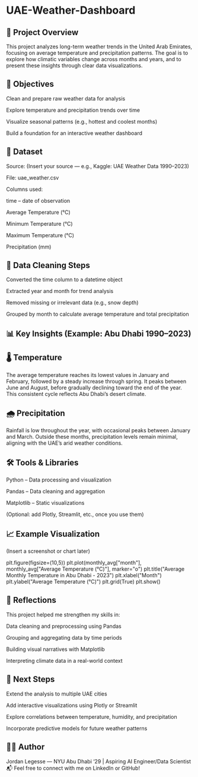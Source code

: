 # UAE-Weather-Dashboard

## 📍 Project Overview

This project analyzes long-term weather trends in the United Arab Emirates, focusing on average temperature and precipitation patterns.
The goal is to explore how climatic variables change across months and years, and to present these insights through clear data visualizations.

## 🧠 Objectives

Clean and prepare raw weather data for analysis

Explore temperature and precipitation trends over time

Visualize seasonal patterns (e.g., hottest and coolest months)

Build a foundation for an interactive weather dashboard

## 📂 Dataset

Source: (Insert your source — e.g., Kaggle: UAE Weather Data 1990–2023)

File: uae_weather.csv

Columns used:

time – date of observation

Average Temperature (°C)

Minimum Temperature (°C)

Maximum Temperature (°C)

Precipitation (mm)

## 🧹 Data Cleaning Steps

Converted the time column to a datetime object

Extracted year and month for trend analysis

Removed missing or irrelevant data (e.g., snow depth)

Grouped by month to calculate average temperature and total precipitation

## 📊 Key Insights (Example: Abu Dhabi 1990–2023)
## 🌡️ Temperature

The average temperature reaches its lowest values in January and February, followed by a steady increase through spring.
It peaks between June and August, before gradually declining toward the end of the year.
This consistent cycle reflects Abu Dhabi’s desert climate.

## 🌧️ Precipitation

Rainfall is low throughout the year, with occasional peaks between January and March.
Outside these months, precipitation levels remain minimal, aligning with the UAE’s arid weather conditions.

## 🛠️ Tools & Libraries

Python – Data processing and visualization

Pandas – Data cleaning and aggregation

Matplotlib – Static visualizations

(Optional: add Plotly, Streamlit, etc., once you use them)

## 📈 Example Visualization

(Insert a screenshot or chart later)

plt.figure(figsize=(10,5))
plt.plot(monthly_avg["month"], monthly_avg["Average Temperature (°C)"], marker="o")
plt.title("Average Monthly Temperature in Abu Dhabi - 2023")
plt.xlabel("Month")
plt.ylabel("Average Temperature (°C)")
plt.grid(True)
plt.show()

## 💭 Reflections

This project helped me strengthen my skills in:

Data cleaning and preprocessing using Pandas

Grouping and aggregating data by time periods

Building visual narratives with Matplotlib

Interpreting climate data in a real-world context

## 🚀 Next Steps

Extend the analysis to multiple UAE cities

Add interactive visualizations using Plotly or Streamlit

Explore correlations between temperature, humidity, and precipitation

Incorporate predictive models for future weather patterns

## 👨‍💻 Author

Jordan Legesse — NYU Abu Dhabi ‘29 | Aspiring AI Engineer/Data Scientist
📬 Feel free to connect with me on LinkedIn or GitHub!

